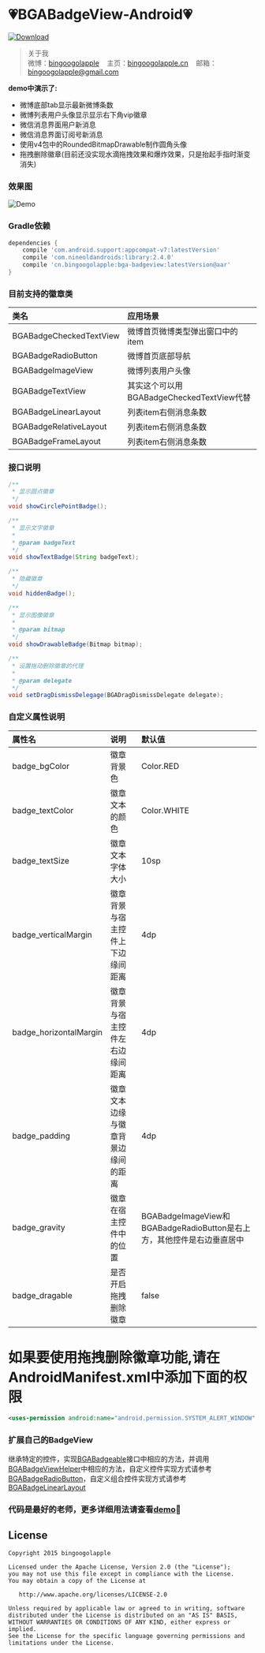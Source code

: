 :heartpulse:BGABadgeView-Android:heartpulse:
============
[ ![Download](https://api.bintray.com/packages/bingoogolapple/maven/bga-badgeview/images/download.svg) ](https://bintray.com/bingoogolapple/maven/bga-badgeview/_latestVersion)
>关于我<br/>
>微博：<a href="http://weibo.com/bingoogol" target="_blank">bingoogolapple</a>&nbsp;&nbsp;&nbsp;&nbsp;主页：<a  href="http://www.bingoogolapple.cn" target="_blank">bingoogolapple.cn</a>&nbsp;&nbsp;&nbsp;&nbsp;邮箱：<a href="mailto:bingoogolapple@gmail.com" target="_blank">bingoogolapple@gmail.com</a>

**demo中演示了:**
* 微博底部tab显示最新微博条数
* 微博列表用户头像显示显示右下角vip徽章
* 微信消息界面用户新消息
* 微信消息界面订阅号新消息
* 使用v4包中的RoundedBitmapDrawable制作圆角头像
* 拖拽删除徽章(目前还没实现水滴拖拽效果和爆炸效果，只是抬起手指时渐变消失)

### 效果图
![Demo](http://7xk9dj.com1.z0.glb.clouddn.com/badge/screenshots/badge.gif)

### Gradle依赖

```groovy
dependencies {
    compile 'com.android.support:appcompat-v7:latestVersion'
    compile 'com.nineoldandroids:library:2.4.0'
    compile 'cn.bingoogolapple:bga-badgeview:latestVersion@aar'
}
```

### 目前支持的徽章类

类名 | 应用场景
:----------- | :-----------
BGABadgeCheckedTextView | 微博首页微博类型弹出窗口中的item
BGABadgeRadioButton | 微博首页底部导航
BGABadgeImageView | 微博列表用户头像
BGABadgeTextView | 其实这个可以用BGABadgeCheckedTextView代替
BGABadgeLinearLayout | 列表item右侧消息条数
BGABadgeRelativeLayout | 列表item右侧消息条数
BGABadgeFrameLayout | 列表item右侧消息条数

### 接口说明

```java
/**
 * 显示圆点徽章
 */
void showCirclePointBadge();

/**
 * 显示文字徽章
 *
 * @param badgeText
 */
void showTextBadge(String badgeText);

/**
 * 隐藏徽章
 */
void hiddenBadge();

/**
 * 显示图像徽章
 *
 * @param bitmap
 */
void showDrawableBadge(Bitmap bitmap);

/**
 * 设置拖动删除徽章的代理
 *
 * @param delegate
 */
void setDragDismissDelegage(BGADragDismissDelegate delegate);
```

### 自定义属性说明

属性名 | 说明 | 默认值
:----------- | :----------- | :-----------
badge_bgColor         | 徽章背景色        | Color.RED
badge_textColor         | 徽章文本的颜色        | Color.WHITE
badge_textSize         | 徽章文本字体大小        | 10sp
badge_verticalMargin         | 徽章背景与宿主控件上下边缘间距离        | 4dp
badge_horizontalMargin         | 徽章背景与宿主控件左右边缘间距离        | 4dp
badge_padding         | 徽章文本边缘与徽章背景边缘间的距离        | 4dp
badge_gravity         | 徽章在宿主控件中的位置        | BGABadgeImageView和BGABadgeRadioButton是右上方，其他控件是右边垂直居中
badge_dragable         | 是否开启拖拽删除徽章        | false

# 如果要使用拖拽删除徽章功能,请在AndroidManifest.xml中添加下面的权限

```xml
<uses-permission android:name="android.permission.SYSTEM_ALERT_WINDOW" />
```

### 扩展自己的BadgeView

继承特定的控件，实现[BGABadgeable](https://github.com/bingoogolapple/BGABadgeView-Android/blob/master/library/src/main/java/cn/bingoogolapple/badgeview/BGABadgeable.java)接口中相应的方法，并调用[BGABadgeViewHelper](https://github.com/bingoogolapple/BGABadgeView-Android/blob/master/library/src/main/java/cn/bingoogolapple/badgeview/BGABadgeViewHelper.java)中相应的方法，自定义控件实现方式请参考[BGABadgeRadioButton](https://github.com/bingoogolapple/BGABadgeView-Android/blob/master/library/src/main/java/cn/bingoogolapple/badgeview/BGABadgeRadioButton.java)，自定义组合控件实现方式请参考[BGABadgeLinearLayout](https://github.com/bingoogolapple/BGABadgeView-Android/blob/master/library/src/main/java/cn/bingoogolapple/badgeview/BGABadgeLinearLayout.java)

### 代码是最好的老师，更多详细用法请查看[demo](https://github.com/bingoogolapple/BGABadgeView-Android/tree/master/demo):feet:

## License

    Copyright 2015 bingoogolapple

    Licensed under the Apache License, Version 2.0 (the "License");
    you may not use this file except in compliance with the License.
    You may obtain a copy of the License at

       http://www.apache.org/licenses/LICENSE-2.0

    Unless required by applicable law or agreed to in writing, software
    distributed under the License is distributed on an "AS IS" BASIS,
    WITHOUT WARRANTIES OR CONDITIONS OF ANY KIND, either express or implied.
    See the License for the specific language governing permissions and
    limitations under the License.
